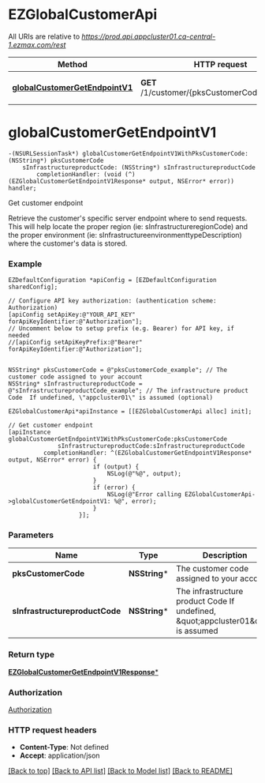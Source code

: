 # EZGlobalCustomerApi

All URIs are relative to *https://prod.api.appcluster01.ca-central-1.ezmax.com/rest*

Method | HTTP request | Description
------------- | ------------- | -------------
[**globalCustomerGetEndpointV1**](EZGlobalCustomerApi.md#globalcustomergetendpointv1) | **GET** /1/customer/{pksCustomerCode}/endpoint | Get customer endpoint


# **globalCustomerGetEndpointV1**
```objc
-(NSURLSessionTask*) globalCustomerGetEndpointV1WithPksCustomerCode: (NSString*) pksCustomerCode
    sInfrastructureproductCode: (NSString*) sInfrastructureproductCode
        completionHandler: (void (^)(EZGlobalCustomerGetEndpointV1Response* output, NSError* error)) handler;
```

Get customer endpoint

Retrieve the customer's specific server endpoint where to send requests. This will help locate the proper region (ie: sInfrastructureregionCode) and the proper environment (ie: sInfrastructureenvironmenttypeDescription) where the customer's data is stored.

### Example
```objc
EZDefaultConfiguration *apiConfig = [EZDefaultConfiguration sharedConfig];

// Configure API key authorization: (authentication scheme: Authorization)
[apiConfig setApiKey:@"YOUR_API_KEY" forApiKeyIdentifier:@"Authorization"];
// Uncomment below to setup prefix (e.g. Bearer) for API key, if needed
//[apiConfig setApiKeyPrefix:@"Bearer" forApiKeyIdentifier:@"Authorization"];


NSString* pksCustomerCode = @"pksCustomerCode_example"; // The customer code assigned to your account
NSString* sInfrastructureproductCode = @"sInfrastructureproductCode_example"; // The infrastructure product Code  If undefined, \"appcluster01\" is assumed (optional)

EZGlobalCustomerApi*apiInstance = [[EZGlobalCustomerApi alloc] init];

// Get customer endpoint
[apiInstance globalCustomerGetEndpointV1WithPksCustomerCode:pksCustomerCode
              sInfrastructureproductCode:sInfrastructureproductCode
          completionHandler: ^(EZGlobalCustomerGetEndpointV1Response* output, NSError* error) {
                        if (output) {
                            NSLog(@"%@", output);
                        }
                        if (error) {
                            NSLog(@"Error calling EZGlobalCustomerApi->globalCustomerGetEndpointV1: %@", error);
                        }
                    }];
```

### Parameters

Name | Type | Description  | Notes
------------- | ------------- | ------------- | -------------
 **pksCustomerCode** | **NSString***| The customer code assigned to your account | 
 **sInfrastructureproductCode** | **NSString***| The infrastructure product Code  If undefined, \&quot;appcluster01\&quot; is assumed | [optional] 

### Return type

[**EZGlobalCustomerGetEndpointV1Response***](EZGlobalCustomerGetEndpointV1Response.md)

### Authorization

[Authorization](../README.md#Authorization)

### HTTP request headers

 - **Content-Type**: Not defined
 - **Accept**: application/json

[[Back to top]](#) [[Back to API list]](../README.md#documentation-for-api-endpoints) [[Back to Model list]](../README.md#documentation-for-models) [[Back to README]](../README.md)

